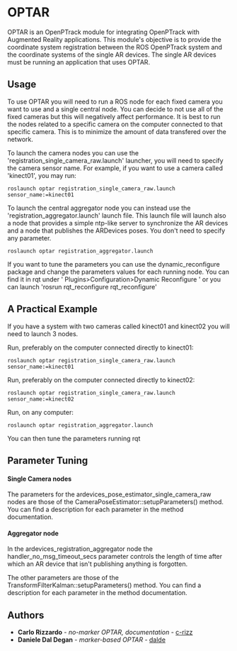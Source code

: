 OPTAR
======

OPTAR is an OpenPTrack module for integrating OpenPTrack with Augmented Reality
applications.
This module's objective is to provide the coordinate system registration between
the ROS OpenPTrack system and the coordinate systems of the single AR devices.
The single AR devices must be running an application that uses OPTAR.



## Usage

To use OPTAR you will need to run a ROS node for each fixed camera you want to
use and a single central node. You can decide to not use all of the fixed cameras
but this will negatively affect performance.
It is best to run the nodes related to a specific camera on the computer connected
to that specific camera. This is to minimize the amount of data transfered over
the network.

To launch the camera nodes you can use the 'registration_single_camera_raw.launch'
launcher, you will need to specify the camera sensor name. For example, if you want
to use a camera called 'kinect01', you may run:

    roslaunch optar registration_single_camera_raw.launch sensor_name:=kinect01


To launch the central aggregator node you can instead use the 'registration_aggregator.launch'
launch file. This launch file will launch also a node that provides a simple ntp-like
server to synchronize the AR devices and a node that publishes the ARDevices poses.
You don't need to specify any parameter.

    roslaunch optar registration_aggregator.launch


If you want to tune the parameters you can use the dynamic_reconfigure package and
change the parameters values for each running node. You can find it in rqt under
' Plugins>Configuration>Dynamic Reconfigure ' or you can launch 'rosrun rqt_reconfigure rqt_reconfigure'



## A Practical Example

If you have a system with two cameras called kinect01 and kinect02 you will need
to launch 3 nodes.

Run, preferably on the computer connected directly to kinect01:

    roslaunch optar registration_single_camera_raw.launch sensor_name:=kinect01

Run, preferably on the computer connected directly to kinect02:

    roslaunch optar registration_single_camera_raw.launch sensor_name:=kinect02

Run, on any computer:

    roslaunch optar registration_aggregator.launch

You can then tune the parameters running rqt


## Parameter Tuning

#### Single Camera nodes
The parameters for the ardevices_pose_estimator_single_camera_raw nodes are those of
the CameraPoseEstimator::setupParameters() method. You can find a description
for each parameter in the method documentation.

#### Aggregator node
In the ardevices_registration_aggregator node the handler_no_msg_timeout_secs parameter
controls the length of time after which an AR device that isn't publishing anything
is forgotten.

The other parameters are those of the TransformFilterKalman::setupParameters() method.
You can find a description for each parameter in the method documentation.

## Authors
* **Carlo Rizzardo** - *no-marker OPTAR, documentation* - [c-rizz](https://github.com/c-rizz)
* **Daniele Dal Degan** - *marker-based OPTAR* - [dalde](https://github.com/dalde)
